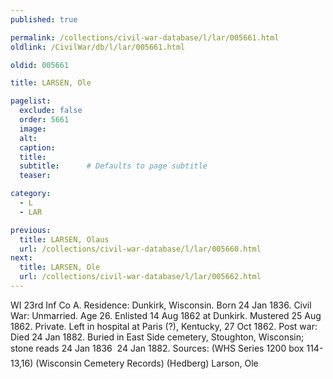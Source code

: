 ```yaml
---
published: true

permalink: /collections/civil-war-database/l/lar/005661.html
oldlink: /CivilWar/db/l/lar/005661.html

oldid: 005661

title: LARSEN, Ole

pagelist:
  exclude: false
  order: 5661
  image: 
  alt:
  caption:
  title:
  subtitle:      # Defaults to page subtitle
  teaser:

category: 
  - L 
  - LAR

previous:
  title: LARSEN, Olaus
  url: /collections/civil-war-database/l/lar/005660.html  
next:
  title: LARSEN, Ole
  url: /collections/civil-war-database/l/lar/005662.html   
---
```

WI 23rd Inf Co A. Residence: Dunkirk, Wisconsin. Born 24 Jan 1836. Civil War: Unmarried. Age 26. Enlisted 14 Aug 1862 at Dunkirk. Mustered 25 Aug 1862. Private. Left in hospital at Paris (?), Kentucky, 27 Oct 1862. Post war: Died 24 Jan 1882. Buried in East Side cemetery, Stoughton, Wisconsin; stone reads &#147;24 Jan 1836 &#150; 24 Jan 1882&#148;. Sources: (WHS Series 1200 box 114-13,16) (Wisconsin Cemetery Records) (Hedberg) &#147;Larson, Ole&#148;